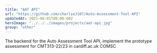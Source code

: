 ```yaml
---
title: "AAT API"
url: "https://github.com/charlieJ107/Auto-Assessment-Tool-API"
updatedAt: 2021-08-01T00:00:00Z
heroImage: "../../../images/projects/aat-api.jpg"
group: "other"
---
```

The backend for the Auto Assessment Tool API, implement the prototype assessment for CMT313-22/23 in cardiff.ac.uk COMSC